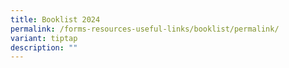 ```yaml
---
title: Booklist 2024
permalink: /forms-resources-useful-links/booklist/permalink/
variant: tiptap
description: ""
---
```

